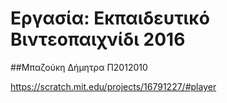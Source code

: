 # Εργασία: Εκπαιδευτικό Βιντεοπαιχνίδι 2016

##Μπαζούκη Δήμητρα Π2012010

https://scratch.mit.edu/projects/16791227/#player
